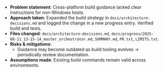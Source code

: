 - **Problem statement**: Cross-platform build guidance lacked clear instructions for non-Windows hosts.
- **Approach taken**: Expanded the build strategy in `docs/architecture-decisions.md` and logged the change in a new progress entry. Verified build and tests.
- **Files changed**: `docs/architecture-decisions.md`, `docs/progress/2025-08-11_13-15-14_master_orchestrator.md`, `SUMMARY.md`, `PR.txt`, `LIMITS.txt`.
- **Risks & mitigations**:
  - Guidance may become outdated as build tooling evolves → periodically review documentation.
- **Assumptions made**: Existing build commands remain valid across environments.
